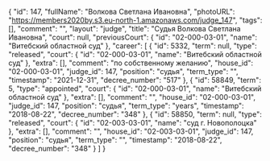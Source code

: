 {
    "id": 147,
    "fullName": "Волкова Светлана Ивановна",
    "photoURL": "https://members2020by.s3.eu-north-1.amazonaws.com/judge_147",
    "tags": [],
    "comment": "",
    "layout": "judge",
    "title": "Судья Волкова Светлана Ивановна",
    "court": null,
    "previousCourt": {
        "id": "02-000-03-01",
        "name": "Витебский областной суд"
    },
    "career": [
        {
            "id": 5332,
            "term": null,
            "type": "released",
            "court": {
                "id": "02-000-03-01",
                "name": "Витебский областной суд"
            },
            "extra": [],
            "comment": "по собственному желанию",
            "house_id": "02-000-03-01",
            "judge_id": 147,
            "position": "судья",
            "term_type": "",
            "timestamp": "2021-12-31",
            "decree_number": "517"
        },
        {
            "id": 58849,
            "term": 5,
            "type": "appointed",
            "court": {
                "id": "02-000-03-01",
                "name": "Витебский областной суд"
            },
            "extra": [],
            "comment": "",
            "house_id": "02-000-03-01",
            "judge_id": 147,
            "position": "судья",
            "term_type": "years",
            "timestamp": "2018-08-22",
            "decree_number": "348"
        },
        {
            "id": 58850,
            "term": null,
            "type": "released",
            "court": {
                "id": "02-003-03-01",
                "name": "суд г. Новополоцка"
            },
            "extra": [],
            "comment": "",
            "house_id": "02-003-03-01",
            "judge_id": 147,
            "position": "судья",
            "term_type": "",
            "timestamp": "2018-08-22",
            "decree_number": "348"
        }
    ]
}